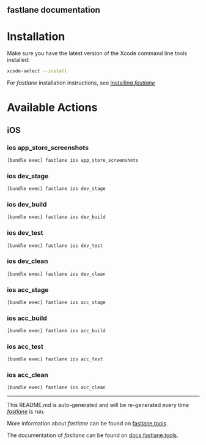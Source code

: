 fastlane documentation
----

# Installation

Make sure you have the latest version of the Xcode command line tools installed:

```sh
xcode-select --install
```

For _fastlane_ installation instructions, see [Installing _fastlane_](https://docs.fastlane.tools/#installing-fastlane)

# Available Actions

## iOS

### ios app_store_screenshots

```sh
[bundle exec] fastlane ios app_store_screenshots
```



### ios dev_stage

```sh
[bundle exec] fastlane ios dev_stage
```



### ios dev_build

```sh
[bundle exec] fastlane ios dev_build
```



### ios dev_test

```sh
[bundle exec] fastlane ios dev_test
```



### ios dev_clean

```sh
[bundle exec] fastlane ios dev_clean
```



### ios acc_stage

```sh
[bundle exec] fastlane ios acc_stage
```



### ios acc_build

```sh
[bundle exec] fastlane ios acc_build
```



### ios acc_test

```sh
[bundle exec] fastlane ios acc_test
```



### ios acc_clean

```sh
[bundle exec] fastlane ios acc_clean
```



----

This README.md is auto-generated and will be re-generated every time [_fastlane_](https://fastlane.tools) is run.

More information about _fastlane_ can be found on [fastlane.tools](https://fastlane.tools).

The documentation of _fastlane_ can be found on [docs.fastlane.tools](https://docs.fastlane.tools).
